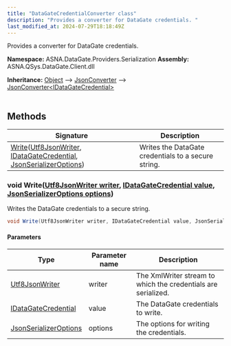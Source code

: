 ```yaml
---
title: "DataGateCredentialConverter class"
description: "Provides a converter for DataGate credentials. "
last_modified_at: 2024-07-29T18:18:49Z
---
```


Provides a converter for DataGate credentials.

**Namespace:** ASNA.DataGate.Providers.Serialization
**Assembly:** ASNA.QSys.DataGate.Client.dll

**Inheritance:** [Object](https://docs.microsoft.com/en-us/dotnet/api/system.object) --> [JsonConverter](https://learn.microsoft.com/en-us/dotnet/api/system.text.json.serialization.jsonconverter-1?view=net-8.0) --> [JsonConverter\<IDataGateCredential\>](https://learn.microsoft.com/en-us/dotnet/api/system.text.json.serialization.jsonconverter-1?view=net-8.0)
<br>
<br>

## Methods

| Signature | Description |
| --- | --- |
| [Write](#void-writeutf8jsonwriter-writer-idatagatecredential-value-jsonserializeroptions-options)([Utf8JsonWriter](https://learn.microsoft.com/en-us/dotnet/api/system.text.json.utf8jsonwriter?view=net-8.0), [IDataGateCredential](/reference/datagate/datagate-providers/i-datagate-credential.html), [JsonSerializerOptions](https://learn.microsoft.com/en-us/dotnet/api/system.text.json.jsonserializeroptions?view=net-8.0)) | Writes the DataGate credentials to a secure string.

### void Write([Utf8JsonWriter writer](https://learn.microsoft.com/en-us/dotnet/api/system.text.json.utf8jsonwriter?view=net-8.0), [IDataGateCredential value](/reference/datagate/datagate-providers/i-datagate-credential.html), [JsonSerializerOptions options](https://learn.microsoft.com/en-us/dotnet/api/system.text.json.jsonserializeroptions?view=net-8.0))

Writes the DataGate credentials to a secure string.

```cs
void Write(Utf8JsonWriter writer, IDataGateCredential value, JsonSerializerOptions options)
```

#### Parameters

| Type | Parameter name | Description
| --- | --- | ---
| [Utf8JsonWriter](https://learn.microsoft.com/en-us/dotnet/api/system.text.json.utf8jsonwriter?view=net-8.0) | writer | The XmlWriter stream to which the credentials are serialized.
| [IDataGateCredential](/reference/datagate/datagate-providers/i-datagate-credential.html) | value | The DataGate credentials to write.
| [JsonSerializerOptions](https://learn.microsoft.com/en-us/dotnet/api/system.text.json.jsonserializeroptions?view=net-8.0) | options | The options for writing the credentials.
